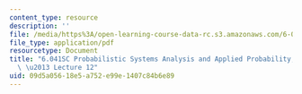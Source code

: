 ```yaml
---
content_type: resource
description: ''
file: /media/https%3A/open-learning-course-data-rc.s3.amazonaws.com/6-041sc-probabilistic-systems-analysis-and-applied-probability-fall-2013/09d5a05618e5a752e99e1407c84b6e89_MIT6_041SCF13_lec12_300k.pdf
file_type: application/pdf
resourcetype: Document
title: "6.041SC Probabilistic Systems Analysis and Applied Probability, Fall 2013Transcript\
  \ \u2013 Lecture 12"
uid: 09d5a056-18e5-a752-e99e-1407c84b6e89
---
```

